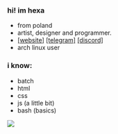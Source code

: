 ### hi! im hexa
- from poland
- artist, designer and programmer.
- [\[website\]](https://hexiaq.cf)  [\[telegram\]](https://t.me/hexiaq) [\[discord\]](https://discord.com/users/885893807235809280)
- arch linux user

### i know:
- batch
- html
- css
- js (a little bit)
- bash (basics)

![](https://komarev.com/ghpvc/?username=hexa69&color=blueviolet)<br>

